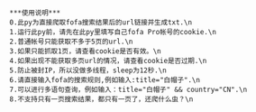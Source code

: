     ***使用说明***
    0.此py为直接爬取fofa搜索结果后的url链接并生成txt.\n
    1.运行此py前，请先在此py里填写自己fofa Pro帐号的cookie.\n
    2.普通帐号只能获取不多于5页的url.\n
    3.如果只能抓取1页，请查看cookie是否有效。\n
    4.如果出现不能获取多页url的情况，请查看cookie是否过期.\n
    5.防止被封IP，所以没做多线程，sleep为12秒.\n
    6.请直接输入fofa的搜索规则,例如输入:title="白帽子".\n
    7.可以进行多语句查询，例如输入：title="白帽子" && country="CN".\n
    8.不支持只有一页搜索结果，都只有一页了，还爬什么虫？\n
